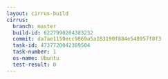 ```yaml
---
layout: cirrus-build
cirrus:
  branch: master
  build-id: 6227990204383232
  commit: da7ae1150ecc9869a5a183190f884e548957f8f3
  task-id: 4737720042389504
  task-number: 1
  os-name: Ubuntu
  test-result: 0
---
```

